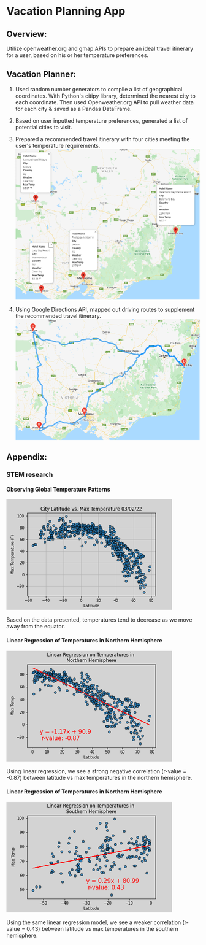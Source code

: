 # Vacation Planning App

## Overview:
Utilize openweather.org and gmap APIs to prepare an ideal travel itinerary for a user, based on his or her temperature preferences.

## Vacation Planner:
1. Used random number generators to compile a list of geographical coordinates. With Python's citipy library, determined the nearest city to each coordinate. Then used Openweather.org API to pull weather data for each city & saved as a Pandas DataFrame.
3. Based on user inputted temperature preferences, generated a list of potential cities to visit.
4. Prepared a recommended travel itinerary with four cities meeting the user's temperature requirements.
![travel_itinerary](Vacation_Itinerary/WeatherPy_travel_map_markers.png)

5. Using Google Directions API, mapped out driving routes to supplement the recommended travel itinerary.
![travel_map](Vacation_Itinerary/WeatherPy_travel_map.png)

## Appendix:
### STEM research
#### Observing Global Temperature Patterns
![Lat_temps](prep/Analysis/Fig1.png)

Based on the data presented, temperatures tend to decrease as we move away from the equator. 
#### Linear Regression of Temperatures in Northern Hemisphere
![LinReg_North_Temps](prep/Analysis/LinReg1.png)

Using linear regression, we see a strong negative correlation (r-value = -0.87) between latitude vs max temperatures in the northern hemisphere.
#### Linear Regression of Temperatures in Northern Hemisphere
![LinReg_South_Temps](prep/Analysis/LinReg2.png)

Using the same linear regression model, we see a weaker correlation (r-value = 0.43) between latitude vs max temperatures in the southern hemisphere.